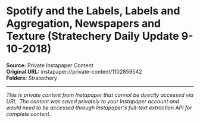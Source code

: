 # Spotify and the Labels, Labels and Aggregation, Newspapers and Texture (Stratechery Daily Update 9-10-2018)

**Source:** Private Instapaper Content  
**Original URL:** instapaper://private-content/1102859542  
**Folders:** Stratechery  

---

*This is private content from Instapaper that cannot be directly accessed via URL. The content was saved privately to your Instapaper account and would need to be accessed through Instapaper's full-text extraction API for complete content.*